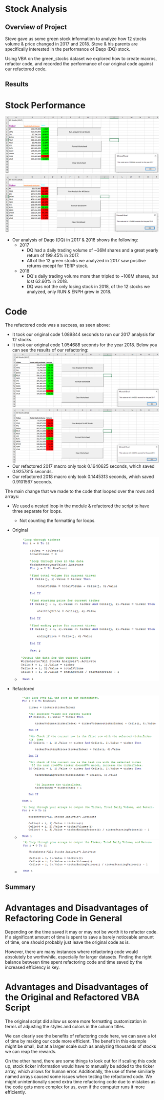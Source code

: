 # Stock Analysis

## Overview of Project
Steve gave us some green stock information to analyze how 12 stocks volume & price changed in 2017 and 2018. Steve & his parents are specifically interested in the performance of Daqo (DQ) stock.

Using VBA on the green_stocks dataset we explored how to create macros, refactor code, and recorded the performance of our original code against our refactored code. 


## Results
# Stock Performance
![Module 2017](Resources/Module_2017_Analysis.png)
![Module 2018](Resources/Module_2018_Analysis.png)
- Our analysis of Daqo (DQ) in 2017 & 2018 shows the following:
  - 2017
    - DQ had a daily trading volume of ~36M shares and a great yearly return of 199.45% in 2017.
    - All of the 12 green stocks we analyzed in 2017 saw positive returns except for TERP stock.
  - 2018
    - DQ's daily trading volume more than tripled to ~108M shares, but lost 62.60% in 2018. 
    - DQ was not the only losing stock in 2018, of the 12 stocks we analyzed, only RUN & ENPH grew in 2018. 
# Code
The refactored code was a success, as seen above:
- It took our original code 1.089844 seconds to run our 2017 analysis for 12 stocks.
- It took our original code 1.054688 seconds for the year 2018.
Below you can see the results of our refactoring:
![Challenge 2017](Resources/VBA_Challenge_2017.png)
![Challenge 2018](Resources/VBA_Challenge_2018.png)
- Our refactored 2017 macro only took 0.1640625 seconds, which saved 0.9257815 seconds.
- Our refactored 2018 macro only took 0.1445313 seconds, which saved 0.9101567 seconds.

The main change that we made to the code that looped over the rows and arrays:
- We used a nested loop in the module & refactored the script to have three separate for loops.
  - Not counting the formatting for loops.

- Original
  - ![Original](Resources/Original_Script.png)

- Refactored
  - ![Refactored](Resources/Refactored_Script.png)
  - ![Refactored_2](Resources/Refactored_Script_2.png)

## Summary
# Advantages and Disadvantages of Refactoring Code in General
Depending on the time saved it may or may not be worth it to refactor code. If a significant amount of time is spent to save a barely noticeable amount of time, one should probably just leave the original code as is. 

However, there are many instances where refactoring code would absolutely be worthwhile, especially for larger datasets. Finding the right balance between time spent refactoring code and time saved by the increased efficiency is key.

# Advantages and Disadvantages of the Original and Refactored VBA Script
The original script did allow us some more formatting customization in terms of adjusting the styles and colors in the column titles.

We can clearly see the benefits of refactoring code here, we can save a lot of time by making our code more efficient. The benefit in this example might be small, but at a larger scale such as analyzing thousands of stocks we can reap the rewards. 

On the other hand, there are some things to look out for if scaling this code up, stock ticker information would have to manually be added to the ticker array, which allows for human error. Additionally, the use of three similiarly named arrays caused some issues when testing the refactored code. We might unintentionally spend extra time refactoring code due to mistakes as the code gets more complex for us, even if the computer runs it more efficiently.

